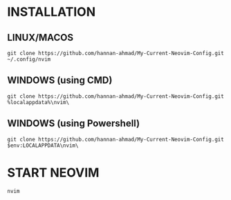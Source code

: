 # INSTALLATION

## LINUX/MACOS
`git clone https://github.com/hannan-ahmad/My-Current-Neovim-Config.git ~/.config/nvim`

## WINDOWS (using CMD)
`git clone https://github.com/hannan-ahmad/My-Current-Neovim-Config.git %localappdata%\nvim\`

## WINDOWS (using Powershell)
`git clone https://github.com/hannan-ahmad/My-Current-Neovim-Config.git $env:LOCALAPPDATA\nvim\`

# START NEOVIM
`nvim`
